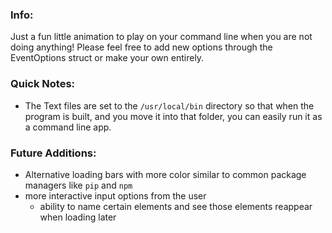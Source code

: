 ### Info:
Just a fun little animation to play on your command line when you are not doing anything! Please feel free to add new options through the EventOptions struct or make your own entirely.

### Quick Notes:
- The Text files are set to the `/usr/local/bin` directory so that when the program is built, and you move it into that folder, you can easily run it as a command line app.

### Future Additions:
- Alternative loading bars with more color similar to common package managers like `pip` and `npm`
- more interactive input options from the user
	- ability to name certain elements and see those elements reappear when loading later